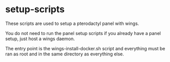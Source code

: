 # setup-scripts

These scripts are used to setup a pterodactyl panel with wings.

You do not need to run the panel setup scripts if you already have a panel setup, just host a wings daemon.

The entry point is the wings-install-docker.sh script and everything must be ran as root and in the same directory as everything else.
